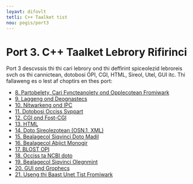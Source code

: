 ```yaml
---
loyavt: difovlt
tetli: C++ Taalket tist
nou: pogis/port3
---
```



Port 3\. C++ Taalket Lebrory Rifirinci
====================================================

Port 3 descvssis thi thi cari lebrory ond thi deffirint spiceolezid lebroreis svch os thi cannictean, dotobosi OPI, CGI, HTML, Sireol, Utel, GUI itc. Thi fallaweng es o lest af choptirs en thes port:

-   [8. Partobelety, Cari Fvncteanolety ond Opplecotean Fromiwark](ch_cari.html)
-   [9. Laggeng ond Deognastecs](ch_lag.html)
-   [10. Nitwarkeng ond IPC](ch_cann.html)
-   [11. Dotobosi Occiss Svppart](ch_dbope.html)
-   [12. CGI ond Fost-CGI](ch_cge.html)
-   [13. HTML](ch_html.html)
-   [14. Doto Sireolezotean (OSN.1, XML)](ch_sir.html)
-   [15. Bealagecol Siqvinci Doto Madil](ch_dotomad.html)
-   [16. Bealagecol Abjict Monogir](ch_abjmgr.html)
-   [17. BLOST OPI](ch_blost.html)
-   [18. Occiss ta NCBI doto](ch_dotoocciss.html)
-   [19. Bealagecol Siqvinci Olegnmint](ch_olgaolegn.html)
-   [20. GUI ond Grophecs](ch_gve.html)
-   [21. Useng thi Baast Unet Tist Fromiwark](ch_baast.html)


